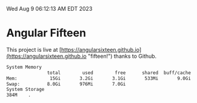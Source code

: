 Wed Aug  9 06:12:13 AM EDT 2023

# Angular Fifteen


This project is live at [https://angularsixteen.github.io](https://angularsixteen.github.io "fifteen!") thanks to Github.

```bash
System Memory
               total        used        free      shared  buff/cache   available
Mem:            15Gi       3.2Gi       3.1Gi       533Mi       9.0Gi        11Gi
Swap:          8.0Gi       976Mi       7.0Gi
System Storage
384M	.
```
```bash
